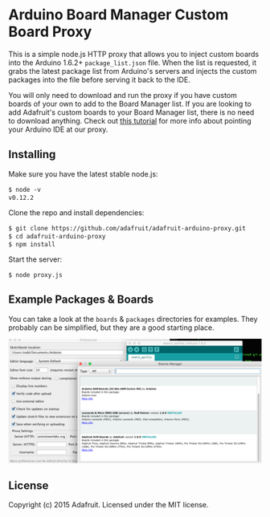 # Arduino Board Manager Custom Board Proxy

This is a simple node.js HTTP proxy that allows you to inject custom boards into the Arduino 1.6.2+
`package_list.json` file. When the list is requested, it grabs the latest package list from Arduino's
servers and injects the custom packages into the file before serving it back to the IDE.

You will only need to download and run the proxy if you have custom boards of your own to add to the Board Manager list. If you are looking to add Adafruit's custom boards to your Board Manager list, there is no need to download anything. Check out [this tutorial](https://learn.adafruit.com/adding-custom-boards-to-the-arduino-v1-6-board-manager) for more info about pointing your Arduino IDE at our proxy.

## Installing

Make sure you have the latest stable node.js:

```
$ node -v
v0.12.2
```

Clone the repo and install dependencies:

```
$ git clone https://github.com/adafruit/adafruit-arduino-proxy.git
$ cd adafruit-arduino-proxy
$ npm install
```

Start the server:

```
$ node proxy.js
```

## Example Packages & Boards

You can take a look at the `boards` & `packages` directories for examples. They probably can be simplified,
but they are a good starting place.

![Screenshot](/proxy.png?raw=true "Proxy")

## License

Copyright (c) 2015 Adafruit. Licensed under the MIT license.
